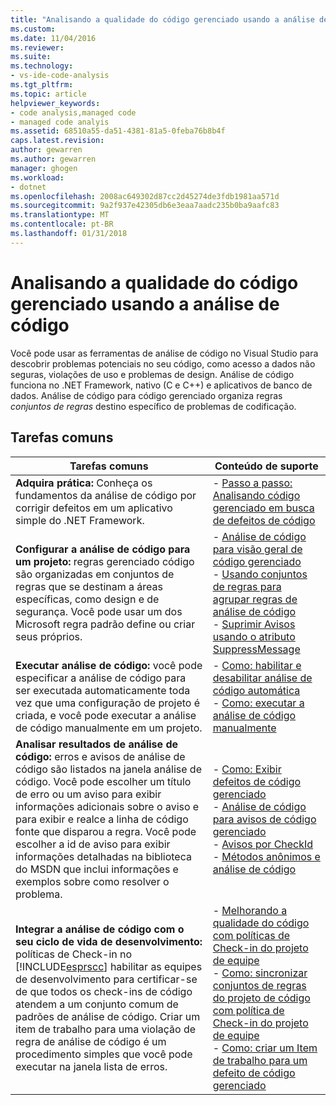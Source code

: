 ```yaml
---
title: "Analisando a qualidade do código gerenciado usando a análise de código | Microsoft Docs"
ms.custom: 
ms.date: 11/04/2016
ms.reviewer: 
ms.suite: 
ms.technology:
- vs-ide-code-analysis
ms.tgt_pltfrm: 
ms.topic: article
helpviewer_keywords:
- code analysis,managed code
- managed code analyis
ms.assetid: 68510a55-da51-4381-81a5-0feba76b8b4f
caps.latest.revision: 
author: gewarren
ms.author: gewarren
manager: ghogen
ms.workload:
- dotnet
ms.openlocfilehash: 2008ac649302d87cc2d45274de3fdb1981aa571d
ms.sourcegitcommit: 9a2f937e42305db6e3eaa7aadc235b0ba9aafc83
ms.translationtype: MT
ms.contentlocale: pt-BR
ms.lasthandoff: 01/31/2018
---
```

# <a name="analyzing-managed-code-quality-by-using-code-analysis"></a>Analisando a qualidade do código gerenciado usando a análise de código
Você pode usar as ferramentas de análise de código no Visual Studio para descobrir problemas potenciais no seu código, como acesso a dados não seguras, violações de uso e problemas de design. Análise de código funciona no .NET Framework, nativo (C e C++) e aplicativos de banco de dados. Análise de código para código gerenciado organiza regras *conjuntos de regras* destino específico de problemas de codificação.  
  
## <a name="common-tasks"></a>Tarefas comuns  
  
|Tarefas comuns|Conteúdo de suporte|  
|------------------|------------------------|  
|**Adquira prática:** Conheça os fundamentos da análise de código por corrigir defeitos em um aplicativo simple do .NET Framework.|-   [Passo a passo: Analisando código gerenciado em busca de defeitos de código](../code-quality/walkthrough-analyzing-managed-code-for-code-defects.md)|  
|**Configurar a análise de código para um projeto:** regras gerenciado código são organizadas em conjuntos de regras que se destinam a áreas específicas, como design e de segurança. Você pode usar um dos Microsoft regra padrão define ou criar seus próprios.|-   [Análise de código para visão geral de código gerenciado](../code-quality/code-analysis-for-managed-code-overview.md)<br />-   [Usando conjuntos de regras para agrupar regras de análise de código](../code-quality/using-rule-sets-to-group-code-analysis-rules.md)<br />-   [Suprimir Avisos usando o atributo SuppressMessage](../code-quality/suppress-warnings-by-using-the-suppressmessage-attribute.md)|  
|**Executar análise de código:** você pode especificar a análise de código para ser executada automaticamente toda vez que uma configuração de projeto é criada, e você pode executar a análise de código manualmente em um projeto.|-   [Como: habilitar e desabilitar análise de código automática](../code-quality/how-to-enable-and-disable-automatic-code-analysis-for-managed-code.md)<br />-   [Como: executar a análise de código manualmente](../code-quality/how-to-run-code-analysis-manually-for-managed-code.md)|  
|**Analisar resultados de análise de código:** erros e avisos de análise de código são listados na janela análise de código. Você pode escolher um título de erro ou um aviso para exibir informações adicionais sobre o aviso e para exibir e realce a linha de código fonte que disparou a regra. Você pode escolher a id de aviso para exibir informações detalhadas na biblioteca do MSDN que inclui informações e exemplos sobre como resolver o problema.|-   [Como: Exibir defeitos de código gerenciado](../code-quality/how-to-view-managed-code-defects.md)<br />-   [Análise de código para avisos de código gerenciado](../code-quality/code-analysis-for-managed-code-warnings.md)<br />-   [Avisos por CheckId](../code-quality/code-analysis-warnings-for-managed-code-by-checkid.md)<br />-   [Métodos anônimos e análise de código](../code-quality/anonymous-methods-and-code-analysis.md)|  
|**Integrar a análise de código com o seu ciclo de vida de desenvolvimento:** políticas de Check-in no [!INCLUDE[esprscc](../code-quality/includes/esprscc_md.md)] habilitar as equipes de desenvolvimento para certificar-se de que todos os check-ins de código atendem a um conjunto comum de padrões de análise de código. Criar um item de trabalho para uma violação de regra de análise de código é um procedimento simples que você pode executar na janela lista de erros.|-   [Melhorando a qualidade do código com políticas de Check-in do projeto de equipe](../code-quality/enhancing-code-quality-with-team-project-check-in-policies.md)<br />-   [Como: sincronizar conjuntos de regras do projeto de código com política de Check-in do projeto de equipe](../code-quality/how-to-synchronize-code-project-rule-sets-with-team-project-check-in-policy.md)<br />-   [Como: criar um Item de trabalho para um defeito de código gerenciado](../code-quality/how-to-create-a-work-item-for-a-managed-code-defect.md)|